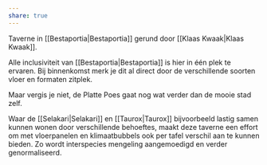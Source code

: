 ```yaml
---
share: true
---
```

Taverne in [[Bestaportia|Bestaportia]] gerund door [[Klaas Kwaak|Klaas Kwaak]].

Alle inclusiviteit van [[Bestaportia|Bestaportia]] is hier in één plek te ervaren. Bij binnenkomst merk je dit al direct door de verschillende soorten vloer en formaten zitplek.

Maar vergis je niet, de Platte Poes gaat nog wat verder dan de mooie stad zelf.

Waar de [[Selakari|Selakari]] en [[Taurox|Taurox]] bijvoorbeeld lastig samen kunnen wonen door verschillende behoeftes, maakt deze taverne een effort om met vloerpanelen en klimaatbubbels ook per tafel verschil aan te kunnen bieden. Zo wordt interspecies mengeling aangemoedigd en verder genormaliseerd.

